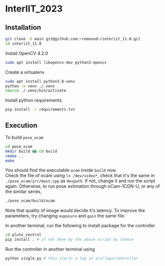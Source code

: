 # InterIIT_2023

## Installation

```bash
git clone -b main git@github.com:<removed>/interiit_11.0.git
cd interiit_11.0
```

Install OpenCV 4.2.0

```bash
sudo apt install libopencv-dev python3-opencv
```

Create a virtualenv

```bash
sudo apt install python3.8-venv
python -m venv ./.venv
source ./.venv/bin/activate
```

Install python requirements

```bash
pip install -r requirements.txt
```

## Execution

To build `pose_ocam`

```bash
cd pose_ocam
mkdir build && cd build
cmake ..
make
```

You should find the executable `ocam` inside `build` now.  
Check the file of ocam using `ls /dev/video*`, check that it's the same in `./pose_ocam/src/main.cpp` as `devpath`. If not, change it and run the script again. Otherwise, to run pose estimation through oCam-1CGN-U, or any of the similar series,

```bash
./pose_ocam/build/ocam
```

Note that quality of image would decide it's latency. To improve the parameters, try changing `exposure` and `gain` the same file.

In another terminal, run the following to install package for the controller

```bash
cd pluto_control
pip install . # if not done by the above script by chance
```

Run the controller in another terminal using

```bash
python single.py # this starts a log in src/logs/controller
```
